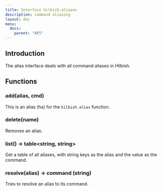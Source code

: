 ```yaml
---
title: Interface hilbish.aliases
description: command aliasing
layout: doc
menu:
  docs:
    parent: "API"
---
```


## Introduction
The alias interface deals with all command aliases in Hilbish.

## Functions
### add(alias, cmd)
This is an alias (ha) for the `hilbish.alias` function.

### delete(name)
Removes an alias.

### list() -> table<string, string>
Get a table of all aliases, with string keys as the alias and the value as the command.

### resolve(alias) -> command (string)
Tries to resolve an alias to its command.

